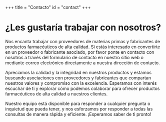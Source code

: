 +++
title = "Contacto"
id = "contact"
+++

# ¿Les gustaría trabajar con nosotros?

Nos encanta trabajar con proveedores de materias primas y fabricantes de productos farmacéuticos de alta calidad. Si estás interesado en convertirte en un proveedor o fabricante asociado, por favor ponte en contacto con nosotros a través del formulario de contacto en nuestro sitio web o mediante correo electrónico directamente a nuestra dirección de contacto.

Apreciamos la calidad y la integridad en nuestros productos y estamos buscando asociaciones con proveedores y fabricantes que compartan nuestros valores y compromiso con la excelencia. Esperamos con interés escuchar de ti y explorar cómo podemos colaborar para ofrecer productos farmacéuticos de alta calidad a nuestros clientes.

Nuestro equipo está disponible para responder a cualquier pregunta o inquietud que pueda tener, y nos esforzamos por responder a todas las consultas de manera rápida y eficiente. ¡Esperamos saber de ti pronto!
